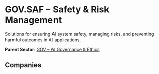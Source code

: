 # GOV.SAF – Safety & Risk Management

Solutions for ensuring AI system safety, managing risks, and preventing harmful outcomes in AI applications.


**Parent Sector**: [GOV – AI Governance & Ethics](gov.md)

## Companies

